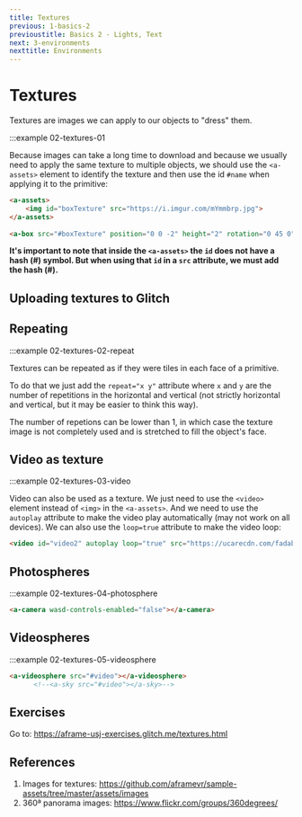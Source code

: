 ```yaml
---
title: Textures
previous: 1-basics-2
previoustitle: Basics 2 - Lights, Text
next: 3-environments
nexttitle: Environments
---
```


# Textures
Textures are images we can apply to our objects to "dress" them. 

:::example 02-textures-01


Because images can take a long time to download and because we usually need to apply the same texture to multiple objects, we should use the `<a-assets>` element to identify the texture and then use the id `#name` when applying it to the primitive:

```html
<a-assets>
    <img id="boxTexture" src="https://i.imgur.com/mYmmbrp.jpg">
</a-assets>
      
<a-box src="#boxTexture" position="0 0 -2" height="2" rotation="0 45 0"></a-box>
```

**It's important to note that inside the `<a-assets>` the `id` does not have a hash (#) symbol. But when using that `id` in a `src` attribute, we must add the hash (#).**

## Uploading textures to Glitch

## Repeating
:::example 02-textures-02-repeat


Textures can be repeated as if they were tiles in each face of a primitive.

To do that we just add the `repeat="x y"` attribute where `x` and `y` are the number of repetitions in the horizontal and vertical (not strictly horizontal and vertical, but it may be easier to think this way).

The number of repetions can be lower than 1, in which case the texture image is not completely used and is stretched to fill the object's face.

## Video as texture
:::example 02-textures-03-video


Video can also be used as a texture. We just need to use the `<video>` element instead of `<img>` in the `<a-assets>`. And we need to use the `autoplay` attribute to make the video play automatically (may not work on all devices). We can also use the `loop=true` attribute to make the video loop:

```html
<video id="video2" autoplay loop="true" src="https://ucarecdn.com/fadab25d-0b3a-45f7-8ef5-85318e92a261/"></video>
```
  
  
## Photospheres

:::example 02-textures-04-photosphere


```html
<a-camera wasd-controls-enabled="false"></a-camera>
```

## Videospheres
:::example 02-textures-05-videosphere


```html
<a-videosphere src="#video"></a-videosphere>
      <!--<a-sky src="#video"></a-sky>-->
```

## Exercises


Go to: <a href="https://aframe-usj-exercises.glitch.me/textures.html" target="_blank">https://aframe-usj-exercises.glitch.me/textures.html</a>

## References

1. Images for textures: https://github.com/aframevr/sample-assets/tree/master/assets/images
2. 360ª panorama images: https://www.flickr.com/groups/360degrees/
